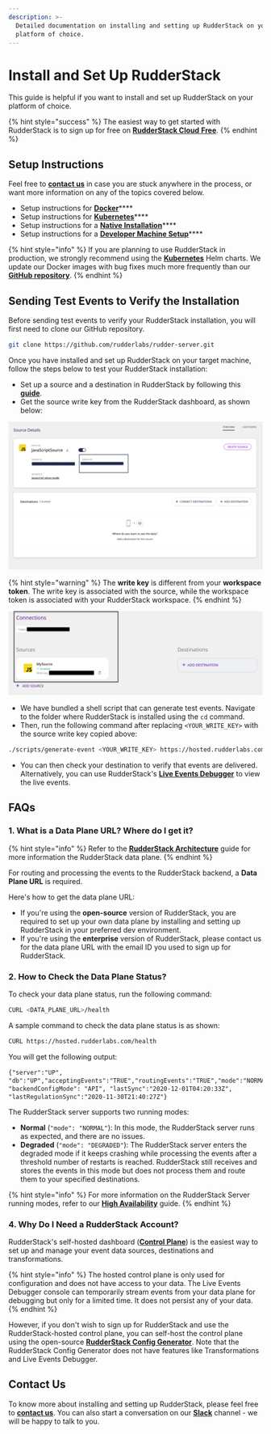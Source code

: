 ```yaml
---
description: >-
  Detailed documentation on installing and setting up RudderStack on your
  platform of choice.
---
```


# Install and Set Up RudderStack

This guide is helpful if you want to install and set up RudderStack on your platform of choice.

{% hint style="success" %}
The easiest way to get started with RudderStack is to sign up for free on [**RudderStack Cloud** **Free**](https://app.rudderlabs.com/signup?type=freetrial).
{% endhint %}

## Setup Instructions

Feel free to [**contact us**](mailto:%20docs@rudderstack.com) in case you are stuck anywhere in the process, or want more information on any of the topics covered below.

* Setup instructions for [**Docker**](docker.md)\*\*\*\*
* Setup instructions for [**Kubernetes**](kubernetes.md)\*\*\*\*
* Setup instructions for a [**Native Installation**](native-installation.md)\*\*\*\*
* Setup instructions for a [**Developer Machine Setup**](developer-machine-setup.md)\*\*\*\*

{% hint style="info" %}
If you are planning to use RudderStack in production, we strongly recommend using the [**Kubernetes**](kubernetes.md) Helm charts. We update our Docker images with bug fixes much more frequently than our [**GitHub repository**](https://github.com/rudderlabs/rudder-server).
{% endhint %}

## Sending Test Events to Verify the Installation

Before sending test events to verify your RudderStack installation, you will first need to clone our GitHub repository.

```bash
git clone https://github.com/rudderlabs/rudder-server.git
```

Once you have installed and set up RudderStack on your target machine, follow the steps below to test your RudderStack installation:

* Set up a source and a destination in RudderStack by following this [**guide**](../../connections/adding-source-and-destination-rudderstack.md). 
* Get the source write key from the RudderStack dashboard, as shown below:

![](../../.gitbook/assets/screen-shot-2021-06-01-at-3.45.51-pm.png)

{% hint style="warning" %}
The **write key** is different from your **workspace token**. The write key is associated with the source, while the workspace token is associated with your RudderStack workspace.
{% endhint %}

![Workspace Token vs Write Key](../../.gitbook/assets/image%20%28102%29.png)

* We have bundled a shell script that can generate test events. Navigate to the folder where RudderStack is installed using the `cd` command.  
* Then, run the following command after replacing `<YOUR_WRITE_KEY>` with the source write key copied above:

```bash
./scripts/generate-event <YOUR_WRITE_KEY> https://hosted.rudderlabs.com/v1/batch
```

* You can then check your destination to verify that events are delivered. Alternatively, you can use RudderStack's [**Live Events Debugger**](../../user-guides/how-to-guides/live-destination-event-debugger.md) to view the live events.

## FAQs

### 1. What is a Data Plane URL? Where do I get it?

{% hint style="info" %}
Refer to the [**RudderStack Architecture**](../rudderstack-architecture.md) guide for more information the RudderStack data plane.
{% endhint %}

For routing and processing the events to the RudderStack backend, a **Data Plane URL** is required. 

Here's how to get the data plane URL:

* If you're using the **open-source** version of RudderStack, you are required to set up your own data plane by installing and setting up RudderStack in your preferred dev environment. 
* If you're using the **enterprise** version of RudderStack, please contact us for the data plane URL with the email ID you used to sign up for RudderStack.

### 2. How to Check the Data Plane Status?

To check your data plane status, run the following command:

```bash
CURL <DATA_PLANE_URL>/health
```

A sample command to check the data plane status is as shown:

```bash
CURL https://hosted.rudderlabs.com/health
```

You will get the following output:

```text
{"server":"UP", "db":"UP","acceptingEvents":"TRUE","routingEvents":"TRUE","mode":"NORMAL","goroutines":"15364", "backendConfigMode": "API", "lastSync":"2020-12-01T04:20:33Z", "lastRegulationSync":"2020-11-30T21:40:27Z"}
```

The RudderStack server supports two running modes:

* **Normal** \(`"mode": "NORMAL"`\): In this mode, the RudderStack server runs as expected, and there are no issues. 
* **Degraded** \(`"mode": "DEGRADED"`\): The RudderStack server enters the degraded mode if it keeps crashing while processing the events after a threshold number of restarts is reached. RudderStack still receives and stores the events in this mode but does not process them and route them to your specified destinations.

{% hint style="info" %}
For more information on the RudderStack Server running modes, refer to our [**High Availability**](../../user-guides/administrators-guide/high-availability.md) guide.
{% endhint %}

### 4. Why Do I Need a RudderStack Account?

RudderStack's self-hosted dashboard \([**Control Plane**](https://docs.rudderstack.com/get-started/rudderstack-architecture#control-plane)\) is the easiest way to set up and manage your event data sources, destinations and transformations.

{% hint style="info" %}
The hosted control plane is only used for configuration and does not have access to your data. The Live Events Debugger console can temporarily stream events from your data plane for debugging but only for a limited time. It does not persist any of your data.
{% endhint %}

However, if you don't wish to sign up for RudderStack and use the RudderStack-hosted control plane, you can self-host the control plane using the open-source [**RudderStack Config Generator**](../../user-guides/how-to-guides/rudderstack-config-generator.md). Note that the RudderStack Config Generator does not have features like Transformations and Live Events Debugger.

## Contact Us

To know more about installing and setting up RudderStack, please feel free to [**contact us**](mailto:%20docs@rudderstack.com). You can also start a conversation on our [**Slack**](https://resources.rudderstack.com/join-rudderstack-slack) channel - we will be happy to talk to you.

